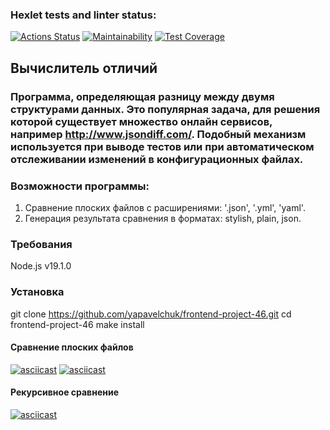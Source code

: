 ### Hexlet tests and linter status:
[![Actions Status](https://github.com/yapavelchuk/frontend-project-46/workflows/hexlet-check/badge.svg)](https://github.com/yapavelchuk/frontend-project-46/actions)
[![Maintainability](https://api.codeclimate.com/v1/badges/320da0307d06439ba8d2/maintainability)](https://codeclimate.com/github/yapavelchuk/frontend-project-46/maintainability)
[![Test Coverage](https://api.codeclimate.com/v1/badges/320da0307d06439ba8d2/test_coverage)](https://codeclimate.com/github/yapavelchuk/frontend-project-46/test_coverage)

## Вычислитель отличий
### Программа, определяющая разницу между двумя структурами данных. Это популярная задача, для решения которой существует множество онлайн сервисов, например http://www.jsondiff.com/. Подобный механизм используется при выводе тестов или при автоматическом отслеживании изменений в конфигурационных файлах.

### Возможности программы:
1. Сравнение плоских файлов с расширениями: '.json', '.yml', 'yaml'.
2. Генерация результата сравнения в форматах: stylish, plain, json.

### Требования
Node.js v19.1.0

### Установка
git clone https://github.com/yapavelchuk/frontend-project-46.git
cd frontend-project-46
make install

#### Cравнение плоских файлов 
[![asciicast](https://asciinema.org/a/vyu5yJOH20p69cdlAuyULFH99.svg)](https://asciinema.org/a/vyu5yJOH20p69cdlAuyULFH99)
[![asciicast](https://asciinema.org/a/sjHgZaTNy6Mai7zDwO1vMJg9U.svg)](https://asciinema.org/a/sjHgZaTNy6Mai7zDwO1vMJg9U)

#### Рекурсивное сравнение 
[![asciicast](https://asciinema.org/a/3zNEY7GpvRQWvvRR5weRQlHpV.svg)](https://asciinema.org/a/3zNEY7GpvRQWvvRR5weRQlHpV)
